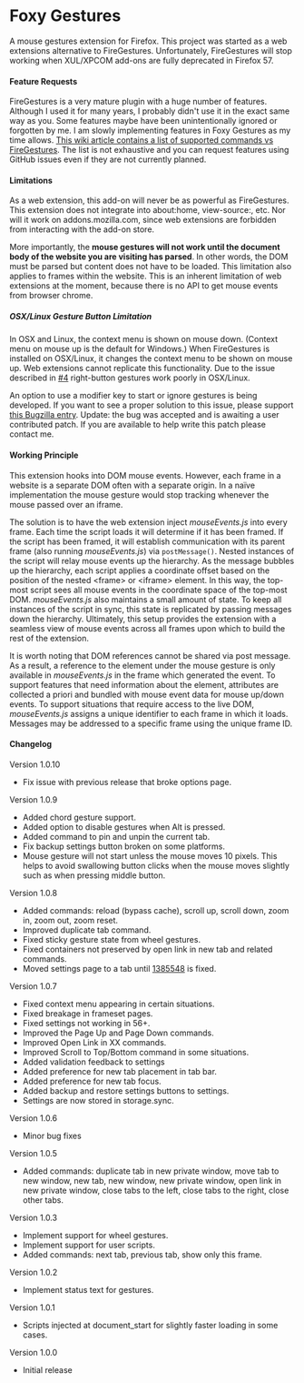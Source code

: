 # Foxy Gestures

A mouse gestures extension for Firefox. This project was started as a web
extensions alternative to FireGestures. Unfortunately, FireGestures will stop
working when XUL/XPCOM add-ons are fully deprecated in Firefox 57.

#### Feature Requests

FireGestures is a very mature plugin with a huge number of features. Although I used it for many years, I probably didn't use it in the exact same way as you. Some features maybe have been unintentionally ignored or forgotten by me. I am slowly implementing features in Foxy Gestures as my time allows. [This wiki article contains a list of supported commands vs FireGestures](https://github.com/marklieberman/foxygestures/wiki/Supported-Commands-vs.-FireGestures). The list is not exhaustive and you can request features using GitHub issues even if they are not currently planned.

#### Limitations

As a web extension, this add-on will never be as powerful as FireGestures.
This extension does not integrate into about:home, view-source:, etc. Nor will
it work on addons.mozilla.com, since web extensions are forbidden from
interacting with the add-on store.

More importantly, the __mouse gestures will not work until the document body of
the website you are visiting has parsed__. In other words, the DOM must be
parsed but content does not have to be loaded. This limitation also applies to
frames within the website. This is an inherent limitation of web extensions
at the moment, because there is no API to get mouse events from browser chrome.

##### OSX/Linux Gesture Button Limitation

In OSX and Linux, the context menu is shown on mouse down. (Context menu on
mouse up is the default for Windows.) When FireGestures is installed on OSX/Linux,
it changes the context menu to be shown on mouse up. Web extensions cannot
replicate this functionality. Due to the issue described in
[#4](https://github.com/marklieberman/foxygestures/issues/4) right-button
gestures work poorly in OSX/Linux.

An option to use a modifier key to start or ignore gestures is being developed.
If you want to see a proper solution to this issue, please support
[this Bugzilla entry](https://bugzilla.mozilla.org/show_bug.cgi?id=1360278).
Update: the bug was accepted and is awaiting a user contributed patch. If you
are available to help write this patch please contact me.

#### Working Principle

This extension hooks into DOM mouse events. However, each frame in a website
is a separate DOM often with a separate origin. In a naïve implementation the
mouse gesture would stop tracking whenever the mouse passed over an iframe.

The solution is to have the web extension inject _mouseEvents.js_ into every
frame. Each time the script loads it will determine if it has been framed. If
the script has been framed, it will establish communication with its parent
frame (also running _mouseEvents.js_) via `postMessage()`. Nested instances of
the script will relay mouse events up the hierarchy. As the message bubbles up
the hierarchy, each script applies a coordinate offset based on the position of
the nested &lt;frame&gt; or &lt;iframe&gt; element. In this way, the top-most
script sees all mouse events in the coordinate space of the top-most DOM.
_mouseEvents.js_ also maintains a small amount of state. To keep all instances
of the script in sync, this state is replicated by passing messages down the
hierarchy. Ultimately, this setup provides the extension with a seamless view
of mouse events across all frames upon which to build the rest of the extension.

It is worth noting that DOM references cannot be shared via post message. As a
result, a reference to the element under the mouse gesture is only available in
_mouseEvents.js_ in the frame which generated the event. To support features
that need information about the element, attributes are collected a priori and
bundled with mouse event data for mouse up/down events. To support situations
that require access to the live DOM, _mouseEvents.js_ assigns a unique
identifier to each frame in which it loads. Messages may be addressed to a
specific frame using the unique frame ID.

#### Changelog

Version 1.0.10
 - Fix issue with previous release that broke options page.

Version 1.0.9
 - Added chord gesture support.
 - Added option to disable gestures when Alt is pressed.
 - Added command to pin and unpin the current tab.
 - Fix backup settings button broken on some platforms.
 - Mouse gesture will not start unless the mouse moves 10 pixels. This helps to avoid swallowing button clicks when the mouse moves slightly such as when pressing middle button.

Version 1.0.8
 - Added commands: reload (bypass cache), scroll up, scroll down, zoom in, zoom out, zoom reset.
 - Improved duplicate tab command.
 - Fixed sticky gesture state from wheel gestures.
 - Fixed containers not preserved by open link in new tab and related commands.
 - Moved settings page to a tab until [1385548](https://bugzilla.mozilla.org/show_bug.cgi?id=1385548) is fixed.

Version 1.0.7
 - Fixed context menu appearing in certain situations.
 - Fixed breakage in frameset pages.
 - Fixed settings not working in 56+.
 - Improved the Page Up and Page Down commands.
 - Improved Open Link in XX commands.
 - Improved Scroll to Top/Bottom command in some situations.
 - Added validation feedback to settings
 - Added preference for new tab placement in tab bar.
 - Added preference for new tab focus.
 - Added backup and restore settings buttons to settings.
 - Settings are now stored in storage.sync.

Version 1.0.6
 - Minor bug fixes

Version 1.0.5
 - Added commands: duplicate tab in new private window, move tab to new window,
   new tab, new window, new private window, open link in new private window,
   close tabs to the left, close tabs to the right, close other tabs.

Version 1.0.3
 - Implement support for wheel gestures.
 - Implement support for user scripts.
 - Added commands: next tab, previous tab, show only this frame.

Version 1.0.2
 - Implement status text for gestures.

Version 1.0.1
 - Scripts injected at document_start for slightly faster loading in some cases.

Version 1.0.0
 - Initial release

